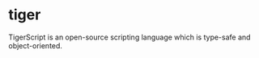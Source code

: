 tiger
=====

TigerScript is an open-source scripting language which is type-safe and object-oriented.

